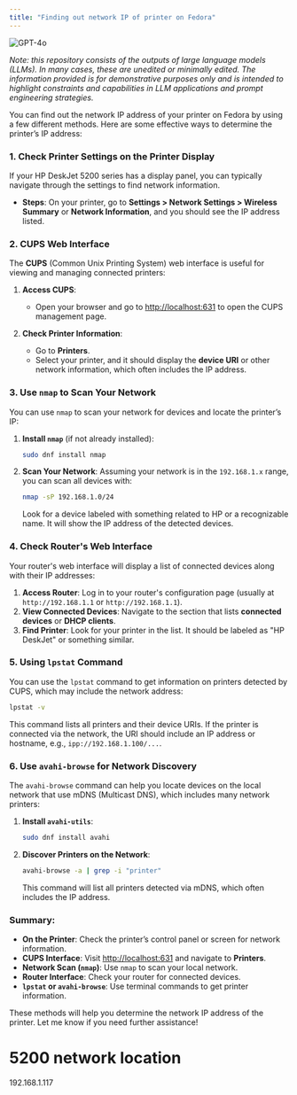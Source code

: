```yaml
---
title: "Finding out network IP of printer on Fedora"
---
```

![GPT-4o](https://img.shields.io/badge/GPT--4o-3333FF?style=for-the-badge&logo=openai&logoColor=white)



*Note: this repository consists of the outputs of large language models (LLMs). In many cases, these are unedited or minimally edited. The information provided is for demonstrative purposes only and is intended to highlight constraints and capabilities in LLM applications and prompt engineering strategies.*


You can find out the network IP address of your printer on Fedora by using a few different methods. Here are some effective ways to determine the printer’s IP address:

### 1. **Check Printer Settings on the Printer Display**
If your HP DeskJet 5200 series has a display panel, you can typically navigate through the settings to find network information.

- **Steps**: On your printer, go to **Settings > Network Settings > Wireless Summary** or **Network Information**, and you should see the IP address listed.

### 2. **CUPS Web Interface**
The **CUPS** (Common Unix Printing System) web interface is useful for viewing and managing connected printers:

1. **Access CUPS**:
   - Open your browser and go to [http://localhost:631](http://localhost:631) to open the CUPS management page.

2. **Check Printer Information**:
   - Go to **Printers**.
   - Select your printer, and it should display the **device URI** or other network information, which often includes the IP address.

### 3. **Use `nmap` to Scan Your Network**
You can use `nmap` to scan your network for devices and locate the printer’s IP:

1. **Install `nmap`** (if not already installed):
   ```bash
   sudo dnf install nmap
   ```

2. **Scan Your Network**:
   Assuming your network is in the `192.168.1.x` range, you can scan all devices with:
   ```bash
   nmap -sP 192.168.1.0/24
   ```
   Look for a device labeled with something related to HP or a recognizable name. It will show the IP address of the detected devices.

### 4. **Check Router's Web Interface**
Your router's web interface will display a list of connected devices along with their IP addresses:

1. **Access Router**: Log in to your router's configuration page (usually at `http://192.168.1.1` or `http://192.168.1.1`).
2. **View Connected Devices**: Navigate to the section that lists **connected devices** or **DHCP clients**.
3. **Find Printer**: Look for your printer in the list. It should be labeled as "HP DeskJet" or something similar.

### 5. **Using `lpstat` Command**
You can use the `lpstat` command to get information on printers detected by CUPS, which may include the network address:

```bash
lpstat -v
```
This command lists all printers and their device URIs. If the printer is connected via the network, the URI should include an IP address or hostname, e.g., `ipp://192.168.1.100/...`.

### 6. **Use `avahi-browse` for Network Discovery**
The `avahi-browse` command can help you locate devices on the local network that use mDNS (Multicast DNS), which includes many network printers:

1. **Install `avahi-utils`**:
   ```bash
   sudo dnf install avahi
   ```

2. **Discover Printers on the Network**:
   ```bash
   avahi-browse -a | grep -i "printer"
   ```
   This command will list all printers detected via mDNS, which often includes the IP address.

### Summary:
- **On the Printer**: Check the printer’s control panel or screen for network information.
- **CUPS Interface**: Visit [http://localhost:631](http://localhost:631) and navigate to **Printers**.
- **Network Scan (`nmap`)**: Use `nmap` to scan your local network.
- **Router Interface**: Check your router for connected devices.
- **`lpstat` or `avahi-browse`**: Use terminal commands to get printer information.

These methods will help you determine the network IP address of the printer. Let me know if you need further assistance!

# 5200 network location

192.168.1.117